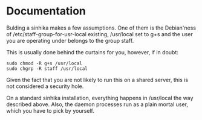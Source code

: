 # Documentation

Bulding a sinhika makes a few assumptions. One of them is the Debian'ness of /etc/staff-group-for-usr-local existing, /usr/local set to g+s and the user you are operating under belongs to the group staff.

This is usually done behind the curtains for you, however, if in doubt:

```sudo touch /etc/staff-group-for-usr-local
sudo chmod -R g+s /usr/local
sudo chgrp -R staff /usr/local
```

Given the fact that you are not likely to run this on a shared server, this is not considered a security hole.

On a standard sinhika installation, everything happens in /usr/local the way described above. Also, the daemon processes run as a plain mortal user, which you have to pick by yourself.
